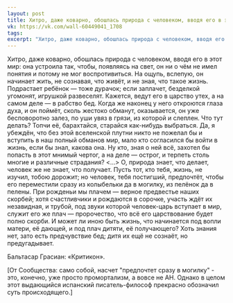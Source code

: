 ```yaml
---
layout: post
title: Хитро, даже коварно, обошлась природа с человеком, вводя его в этот мир
vk: https://vk.com/wall-60449041_1708
tags: 
excerpt: "Хитро, даже коварно, обошлась природа с человеком, вводя его в этот мир: она устроила так, чтобы, появляясь на свет, он ни о чём не имел понятия и потому не мог воспротивиться. На ощупь, вслепую, он начинает жить, не сознавая, что живёт, и не зная, что такое жизнь. Подрастает ребёнок — тоже дурачок; если заплачет, безделкой угомонят, игрушкой развеселят. Кажется, ведут его в царство утех, а на самом деле — в рабство бед. Когда же наконец у него откроются глаза духа, и он поймёт, сколь жестоко обманут, оказывается..."
---
```

Хитро, даже коварно, обошлась природа с человеком, вводя его в этот мир: она устроила так, чтобы, появляясь на свет, он ни о чём не имел понятия и потому не мог воспротивиться. На ощупь, вслепую, он начинает жить, не сознавая, что живёт, и не зная, что такое жизнь. Подрастает ребёнок — тоже дурачок; если заплачет, безделкой угомонят, игрушкой развеселят. Кажется, ведут его в царство утех, а на самом деле — в рабство бед. Когда же наконец у него откроются глаза духа, и он поймёт, сколь жестоко обманут, оказывается, он уже бесповоротно залез, по уши увяз в грязи, из которой и слеплен. Что тут делать? Топчи её, барахтайся, старайся как-нибудь выбраться. Да, я убеждён, что без этой вселенской плутни никто не пожелал бы и вступить в наш полный обманов мир, мало кто согласился бы войти в жизнь, если бы знал, какова она. Ну кто, зная о ней всё, захотел бы попасть в этот мнимый чертог, а на деле — острог, и терпеть столь многие и различные страдания? <...> О, природа знает, что делает, человек же не знает, что получает. Пусть тот, кто тебя, жизнь, не изучил, тобою дорожит; но человек, тебя постигший, предпочтёт, чтобы его переместили сразу из колыбельки да в могилку, из пелёнок да в пелены. При рожденьи мы плачем — верное предвестье наших скорбей; хотя счастливчики и рождаются в сорочке, участь ждёт их незавидная, и трубой, под звуки которой человек-царь вступает в мир, служит его же плач — пророчество, что всё его царствование будет полно скорби. И может ли иною быть жизнь, что начинается под вопли матери, её дающей, и под плач дитяти, её получающего? Хоть знания нет, зато есть предчувствие бед; дитя их ещё не сознаёт, но предугадывает. 
 
Бальтасар Грасиан: «Критикон».

\[От Сообщества: само собой, насчет "предпочтет сразу в могилку" - это, конечно, уже просто промортализм, а вовсе не АН. Однако в целом этот выдающийся испанский писатель-философ прекрасно обозначил суть происходящего.\]